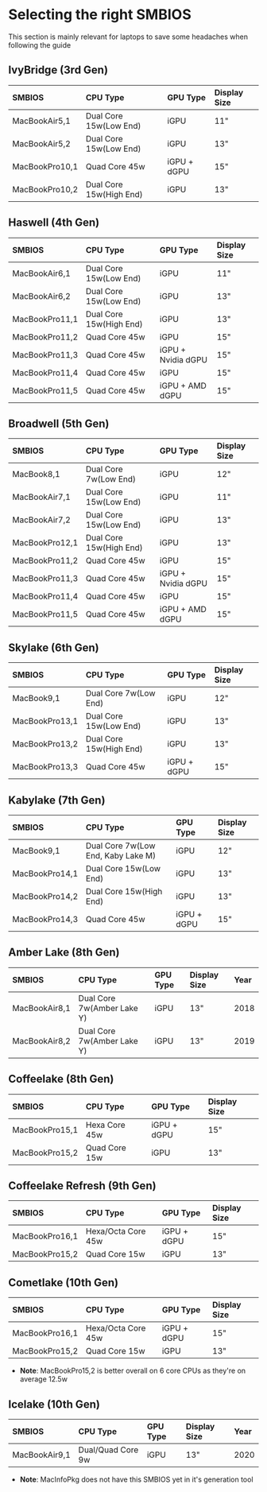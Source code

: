 # Selecting the right SMBIOS

This section is mainly relevant for laptops to save some headaches when following the guide

## IvyBridge (3rd Gen)

| SMBIOS | CPU Type | GPU Type | Display Size |
| :--- | :--- | :--- | :--- |
| MacBookAir5,1 | Dual Core 15w(Low End) | iGPU | 11" |
| MacBookAir5,2 | Dual Core 15w(Low End) | iGPU | 13" |
| MacBookPro10,1 | Quad Core 45w | iGPU + dGPU | 15" |
| MacBookPro10,2 | Dual Core 15w(High End) | iGPU | 13" |

## Haswell (4th Gen)

| SMBIOS | CPU Type | GPU Type | Display Size |
| :--- | :--- | :--- | :--- |
| MacBookAir6,1 | Dual Core 15w(Low End) | iGPU | 11" |
| MacBookAir6,2 | Dual Core 15w(Low End) | iGPU | 13" |
| MacBookPro11,1 | Dual Core 15w(High End) | iGPU | 13" |
| MacBookPro11,2 | Quad Core 45w | iGPU | 15" |
| MacBookPro11,3 | Quad Core 45w | iGPU + Nvidia dGPU | 15" |
| MacBookPro11,4 | Quad Core 45w | iGPU | 15" |
| MacBookPro11,5 | Quad Core 45w | iGPU + AMD dGPU | 15" |

## Broadwell (5th Gen)

| SMBIOS | CPU Type | GPU Type | Display Size |
| :--- | :--- | :--- | :--- |
| MacBook8,1 | Dual Core 7w(Low End) | iGPU | 12" |
| MacBookAir7,1 | Dual Core 15w(Low End) | iGPU | 11" |
| MacBookAir7,2 | Dual Core 15w(Low End) | iGPU | 13" |
| MacBookPro12,1 | Dual Core 15w(High End) | iGPU | 13" |
| MacBookPro11,2 | Quad Core 45w | iGPU | 15" |
| MacBookPro11,3 | Quad Core 45w | iGPU + Nvidia dGPU | 15" |
| MacBookPro11,4 | Quad Core 45w | iGPU | 15" |
| MacBookPro11,5 | Quad Core 45w | iGPU + AMD dGPU | 15" |

## Skylake (6th Gen)

| SMBIOS | CPU Type | GPU Type | Display Size |
| :--- | :--- | :--- | :--- |
| MacBook9,1 | Dual Core 7w(Low End) | iGPU | 12" |
| MacBookPro13,1 | Dual Core 15w(Low End) | iGPU | 13" |
| MacBookPro13,2 | Dual Core 15w(High End) | iGPU | 13" |
| MacBookPro13,3 | Quad Core 45w | iGPU + dGPU | 15" |

## Kabylake (7th Gen)

| SMBIOS | CPU Type | GPU Type | Display Size |
| :--- | :--- | :--- | :--- |
| MacBook9,1 | Dual Core 7w(Low End, Kaby Lake M) | iGPU | 12" |
| MacBookPro14,1 | Dual Core 15w(Low End) | iGPU | 13" |
| MacBookPro14,2 | Dual Core 15w(High End) | iGPU | 13" |
| MacBookPro14,3 | Quad Core 45w | iGPU + dGPU | 15" |

## Amber Lake (8th Gen)

| SMBIOS | CPU Type | GPU Type | Display Size | Year |
| :--- | :--- | :--- | :--- | :--- |
| MacBookAir8,1 | Dual Core 7w(Amber Lake Y) | iGPU | 13" | 2018 |
| MacBookAir8,2 | Dual Core 7w(Amber Lake Y) | iGPU | 13" | 2019 |

## Coffeelake (8th Gen)

| SMBIOS | CPU Type | GPU Type | Display Size |
| :--- | :--- | :--- | :--- |
| MacBookPro15,1 | Hexa Core 45w | iGPU + dGPU | 15" |
| MacBookPro15,2 | Quad Core 15w | iGPU | 13" |

## Coffeelake Refresh (9th Gen)


| SMBIOS | CPU Type | GPU Type | Display Size |
| :--- | :--- | :--- | :--- |
| MacBookPro16,1 | Hexa/Octa Core 45w | iGPU + dGPU | 15" |
| MacBookPro15,2 | Quad Core 15w | iGPU | 13" |

## Cometlake (10th Gen)

| SMBIOS | CPU Type | GPU Type | Display Size |
| :--- | :--- | :--- | :--- |
| MacBookPro16,1 | Hexa/Octa Core 45w | iGPU + dGPU | 15" |
| MacBookPro15,2 | Quad Core 15w | iGPU | 13" |

* **Note**: MacBookPro15,2 is better overall on 6 core CPUs as they're on average 12.5w

## Icelake (10th Gen)

| SMBIOS | CPU Type | GPU Type | Display Size | Year |
| :--- | :--- | :--- | :--- | :--- |
| MacBookAir9,1 | Dual/Quad Core 9w | iGPU | 13" | 2020 |

* **Note**: MacInfoPkg does not have this SMBIOS yet in it's generation tool

